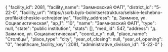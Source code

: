 {
    "facility_id": 2081,
    "facility_name": "Заямновский ФАП",
    "district_id": "5-22-0",
    "facility_url": "https:\/\/scrb.by\/o-bolnitse\/struktura\/selskie-lechebno-profilakticheskie-uchrejdeniya",
    "facility_address": "д. Заямное, ул. Социалистическая",
    "ap_1": "10",
    "name": "Заямновский ФАП",
    "type": null,
    "state": "public institution",
    "stats": [],
    "med_id": 547,
    "address": "д. Заямное, ул. Социалистическая",
    "coord_x_y": null,
    "place_name": "Столбцы",
    "place_type": "city",
    "year_of_closing": null,
    "year_of_opening": "0",
    "healthcare_facility_key": 2081,
    "administrative_division_id": "5-22-0"
}